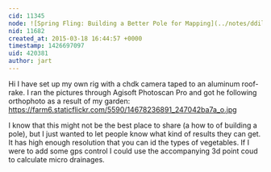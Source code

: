 ```yaml
---
cid: 11345
node: ![Spring Fling: Building a Better Pole for Mapping](../notes/ddileona/03-17-2015/spring-fling-building-a-better-pole-for-mapping)
nid: 11682
created_at: 2015-03-18 16:44:57 +0000
timestamp: 1426697097
uid: 420381
author: jart
---
```


Hi I have set up my own rig with a chdk camera taped to an aluminum roof-rake. I ran the pictures through Agisoft Photoscan Pro and got he following orthophoto as a result of my garden: https://farm6.staticflickr.com/5590/14678236891_247042ba7a_o.jpg

I know that this might not be the best place to share (a how to of building a pole), but I just wanted to let people know what kind of results they can get. It has high enough resolution that you can id the types of vegetables. If I were to add some gps control I could use the accompanying 3d point coud to calculate micro drainages. 